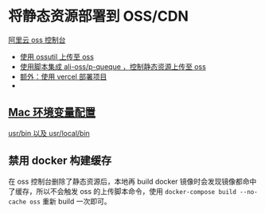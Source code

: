 # 将静态资源部署到 OSS/CDN

[阿里云 oss 控制台](https://oss.console.aliyun.com/overview)

- [使用 ossutil 上传至 oss](https://github.com/tangzhenming/DevOps/tree/main/oss/cra_ossutil_to_oss)
- [使用脚本集成 ali-oss/p-queque ，控制静态资源上传至 oss](https://github.com/tangzhenming/DevOps/tree/main/oss/cra_script_to_oss)
- [额外：使用 vercel 部署项目](https://github.com/tangzhenming/DevOps/tree/main/oss/cra_terminal_to_vc)
-

## [Mac 环境变量配置](https://www.jianshu.com/p/2af08672f55c)

[usr/bin 以及 usr/local/bin](https://www.jianshu.com/p/c74d1446da7c)

## 禁用 docker 构建缓存

在 oss 控制台删除了静态资源后，本地再 build docker 镜像时会发现镜像都命中了缓存，所以不会触发 oss 的上传脚本命令，使用 `docker-compose build --no-cache oss` 重新 build 一次即可。
